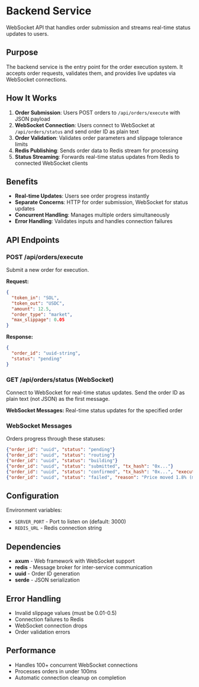 # Backend Service

WebSocket API that handles order submission and streams real-time status updates to users.

## Purpose

The backend service is the entry point for the order execution system. It accepts order requests, validates them, and provides live updates via WebSocket connections.

## How It Works

1. **Order Submission**: Users POST orders to `/api/orders/execute` with JSON payload
2. **WebSocket Connection**: Users connect to WebSocket at `/api/orders/status` and send order ID as plain text
3. **Order Validation**: Validates order parameters and slippage tolerance limits
4. **Redis Publishing**: Sends order data to Redis stream for processing
5. **Status Streaming**: Forwards real-time status updates from Redis to connected WebSocket clients

## Benefits

- **Real-time Updates**: Users see order progress instantly
- **Separate Concerns**: HTTP for order submission, WebSocket for status updates
- **Concurrent Handling**: Manages multiple orders simultaneously
- **Error Handling**: Validates inputs and handles connection failures

## API Endpoints

### POST /api/orders/execute
Submit a new order for execution.

**Request:**
```json
{
  "token_in": "SOL",
  "token_out": "USDC",
  "amount": 12.5,
  "order_type": "market",
  "max_slippage": 0.05
}
```

**Response:**
```json
{
  "order_id": "uuid-string",
  "status": "pending"
}
```

### GET /api/orders/status (WebSocket)
Connect to WebSocket for real-time status updates. Send the order ID as plain text (not JSON) as the first message.

**WebSocket Messages:** Real-time status updates for the specified order

### WebSocket Messages
Orders progress through these statuses:

```json
{"order_id": "uuid", "status": "pending"}
{"order_id": "uuid", "status": "routing"}
{"order_id": "uuid", "status": "building"}
{"order_id": "uuid", "status": "submitted", "tx_hash": "0x..."}
{"order_id": "uuid", "status": "confirmed", "tx_hash": "0x...", "execution_price": 220.45}
{"order_id": "uuid", "status": "failed", "reason": "Price moved 1.8% (max allowed: 1.0%)"}
```

## Configuration

Environment variables:
- `SERVER_PORT` - Port to listen on (default: 3000)
- `REDIS_URL` - Redis connection string

## Dependencies

- **axum** - Web framework with WebSocket support
- **redis** - Message broker for inter-service communication
- **uuid** - Order ID generation
- **serde** - JSON serialization

## Error Handling

- Invalid slippage values (must be 0.01-0.5)
- Connection failures to Redis
- WebSocket connection drops
- Order validation errors

## Performance

- Handles 100+ concurrent WebSocket connections
- Processes orders in under 100ms
- Automatic connection cleanup on completion
